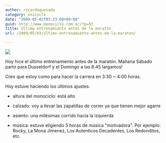 ```yaml
---
author: ricardoquesada
category: unicycle
date: "2009-05-02T03:23:00+00:00"
guid: http://www.monociclo.com.ar/?p=83
title: Ultimo entrenamiento antes de la maraton
url: /2009/05/01/ultimo-entrenamiento-antes-de-la-maraton/

---
```

[![](http://lh3.ggpht.com/_7Tp7oCOlWFE/SftaQI8TFTI/AAAAAAAASHo/5Wo4RtjM4Sw/s288/IMG_2845.JPG)](http://picasaweb.google.com/lh/photo/kAtex6Zx0TxvLo4pXgkMCQ?feat=embedwebsite)


Hoy hice el último entrenamiento antes de la maratón. Mañana Sábado parto para Dusseldorf y el Domingo a las 8:45 largamos!

Creo que estoy como para hacer la carrera en 3:30 ~ 4:00 horas.

Hoy estuve haciendo los últimos ajustes:  

- altura del monociclo: está alto  

- calzado: voy a llevar las zapatillas de correr ya que tienen mejor agarre
- asiento: una milésimas corrido hacia la izquierda
- música: estuve eligiendo 5 horas de música "motivadora". Por ejemplo: Rocky, La Mona Jimenez, Los Autenticos Decadentes, Los Redonditos, etc.  
